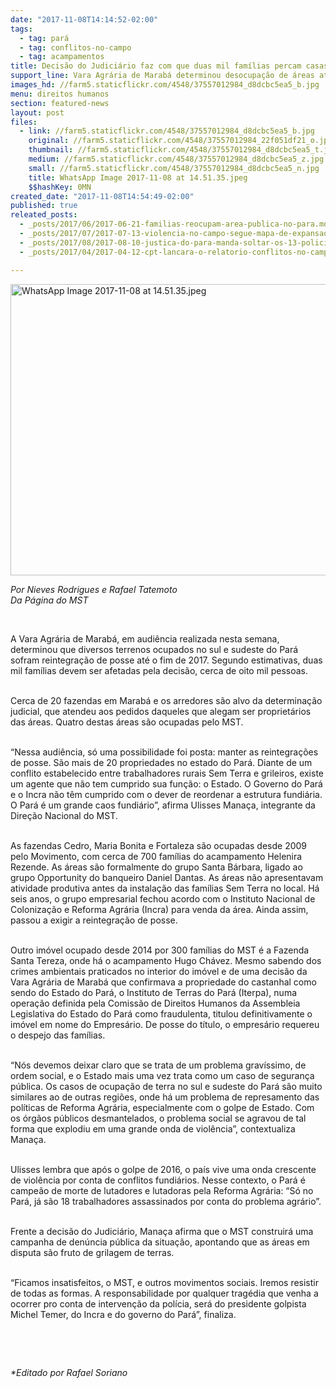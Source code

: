 ```yaml
---
date: "2017-11-08T14:14:52-02:00"
tags:
  - tag: pará
  - tag: conflitos-no-campo
  - tag: acampamentos
title: Decisão do Judiciário faz com que duas mil famílias percam casas no Pará
support_line: Vara Agrária de Marabá determinou desocupação de áreas até o final do ano.
images_hd: //farm5.staticflickr.com/4548/37557012984_d8dcbc5ea5_b.jpg
menu: direitos humanos
section: featured-news
layout: post
files:
  - link: //farm5.staticflickr.com/4548/37557012984_d8dcbc5ea5_b.jpg
    original: //farm5.staticflickr.com/4548/37557012984_22f051df21_o.jpg
    thumbnail: //farm5.staticflickr.com/4548/37557012984_d8dcbc5ea5_t.jpg
    medium: //farm5.staticflickr.com/4548/37557012984_d8dcbc5ea5_z.jpg
    small: //farm5.staticflickr.com/4548/37557012984_d8dcbc5ea5_n.jpg
    title: WhatsApp Image 2017-11-08 at 14.51.35.jpeg
    $$hashKey: 0MN
created_date: "2017-11-08T14:54:49-02:00"
published: true
releated_posts:
  - _posts/2017/06/2017-06-21-familias-reocupam-area-publica-no-para.md
  - _posts/2017/07/2017-07-13-violencia-no-campo-segue-mapa-de-expansao-do-agronegocio-diz-dirigente-do-mst.md
  - _posts/2017/08/2017-08-10-justica-do-para-manda-soltar-os-13-policiais-acusados-da-chacina-de-pau-d-arco.md
  - _posts/2017/04/2017-04-12-cpt-lancara-o-relatorio-conflitos-no-campo-brasil-2016.md

---
```

<p><img alt="WhatsApp Image 2017-11-08 at 14.51.35.jpeg" height="466" src="//farm5.staticflickr.com/4548/37557012984_d8dcbc5ea5_b.jpg" width="700" /></p>

<p><em>Por Nieves Rodrigues e Rafael Tatemoto<br />
Da P&aacute;gina do MST</em></p>

<p>&nbsp;</p>

<p>A Vara Agr&aacute;ria de Marab&aacute;, em audi&ecirc;ncia realizada nesta semana, determinou que diversos terrenos ocupados no sul e sudeste do Par&aacute; sofram reintegra&ccedil;&atilde;o de posse at&eacute; o fim de 2017. Segundo estimativas, duas mil fam&iacute;lias devem ser afetadas pela decis&atilde;o, cerca de oito mil pessoas.</p>

<p><br />
Cerca de 20 fazendas em Marab&aacute; e os arredores s&atilde;o alvo da determina&ccedil;&atilde;o judicial, que atendeu aos pedidos daqueles que alegam ser propriet&aacute;rios das &aacute;reas. Quatro destas &aacute;reas s&atilde;o ocupadas pelo MST.</p>

<p><br />
&ldquo;Nessa audi&ecirc;ncia, s&oacute; uma possibilidade foi posta: manter as reintegra&ccedil;&otilde;es de posse. S&atilde;o mais de 20 propriedades no estado do Par&aacute;. Diante de um conflito estabelecido entre trabalhadores rurais Sem Terra e grileiros, existe um agente que n&atilde;o tem cumprido sua fun&ccedil;&atilde;o: o Estado. O Governo do Par&aacute; e o Incra n&atilde;o t&ecirc;m cumprido com o dever de reordenar a estrutura fundi&aacute;ria. O Par&aacute; &eacute; um grande caos fundi&aacute;rio&rdquo;, afirma Ulisses Mana&ccedil;a, integrante da Dire&ccedil;&atilde;o Nacional do MST.</p>

<p><br />
As fazendas Cedro, Maria Bonita e Fortaleza s&atilde;o ocupadas desde 2009 pelo Movimento, com cerca de 700 fam&iacute;lias do acampamento Helenira Rezende. As &aacute;reas s&atilde;o formalmente do grupo Santa B&aacute;rbara, ligado ao grupo Opportunity do banqueiro Daniel Dantas. As &aacute;reas n&atilde;o apresentavam atividade produtiva antes da instala&ccedil;&atilde;o das fam&iacute;lias Sem Terra no local. H&aacute; seis anos, o grupo empresarial fechou acordo com o Instituto Nacional de Coloniza&ccedil;&atilde;o e Reforma Agr&aacute;ria (Incra) para venda da &aacute;rea. Ainda assim, passou a exigir a reintegra&ccedil;&atilde;o de posse.</p>

<p><br />
Outro im&oacute;vel ocupado desde 2014 por 300 fam&iacute;lias do MST &eacute; a Fazenda Santa Tereza, onde h&aacute; o acampamento Hugo Ch&aacute;vez. Mesmo sabendo dos crimes ambientais praticados no interior do im&oacute;vel e de uma decis&atilde;o da Vara Agr&aacute;ria de Marab&aacute; que confirmava a propriedade do castanhal como sendo do Estado do Par&aacute;, o Instituto de Terras do Par&aacute; (Iterpa), numa opera&ccedil;&atilde;o definida pela Comiss&atilde;o de Direitos Humanos da Assembleia Legislativa do Estado do Par&aacute; como fraudulenta, titulou definitivamente o im&oacute;vel em nome do Empres&aacute;rio. De posse do t&iacute;tulo, o empres&aacute;rio requereu o despejo das fam&iacute;lias.</p>

<p><br />
&ldquo;N&oacute;s devemos deixar claro que se trata de um problema grav&iacute;ssimo, de ordem social, e o Estado mais uma vez trata como um caso de seguran&ccedil;a p&uacute;blica. Os casos de ocupa&ccedil;&atilde;o de terra no sul e sudeste do Par&aacute; s&atilde;o muito similares ao de outras regi&otilde;es, onde h&aacute; um problema de represamento das pol&iacute;ticas de Reforma Agr&aacute;ria, especialmente com o golpe de Estado. Com os &oacute;rg&atilde;os p&uacute;blicos desmantelados, o problema social se agravou de tal forma que explodiu em uma grande onda de viol&ecirc;ncia&rdquo;, contextualiza Mana&ccedil;a.</p>

<p><br />
Ulisses lembra que ap&oacute;s o golpe de 2016, o pa&iacute;s vive uma onda crescente de viol&ecirc;ncia por conta de conflitos fundi&aacute;rios. Nesse contexto, o Par&aacute; &eacute; campe&atilde;o de morte de lutadores e lutadoras pela Reforma Agr&aacute;ria: &ldquo;S&oacute; no Par&aacute;, j&aacute; s&atilde;o 18 trabalhadores assassinados por conta do problema agr&aacute;rio&rdquo;.</p>

<p><br />
Frente a decis&atilde;o do Judici&aacute;rio, Mana&ccedil;a afirma que o MST construir&aacute; uma campanha de den&uacute;ncia p&uacute;blica da situa&ccedil;&atilde;o, apontando que as &aacute;reas em disputa s&atilde;o fruto de grilagem de terras.</p>

<p><br />
&ldquo;Ficamos insatisfeitos, o MST, e outros movimentos sociais. Iremos resistir de todas as formas. A responsabilidade por qualquer trag&eacute;dia que venha a ocorrer pro conta de interven&ccedil;&atilde;o da pol&iacute;cia, ser&aacute; do presidente golpista Michel Temer, do Incra e do governo do Par&aacute;&rdquo;, finaliza.&nbsp;</p>

<p>&nbsp;</p>

<p>&nbsp;</p>

<p><em>*Editado por Rafael Soriano</em></p>
